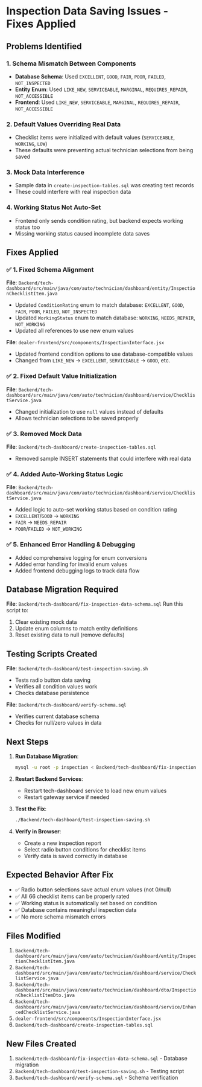 # Inspection Data Saving Issues - Fixes Applied

## Problems Identified

### 1. **Schema Mismatch Between Components**

- **Database Schema**: Used `EXCELLENT`, `GOOD`, `FAIR`, `POOR`, `FAILED`, `NOT_INSPECTED`
- **Entity Enum**: Used `LIKE_NEW`, `SERVICEABLE`, `MARGINAL`, `REQUIRES_REPAIR`, `NOT_ACCESSIBLE`
- **Frontend**: Used `LIKE_NEW`, `SERVICEABLE`, `MARGINAL`, `REQUIRES_REPAIR`, `NOT_ACCESSIBLE`

### 2. **Default Values Overriding Real Data**

- Checklist items were initialized with default values (`SERVICEABLE`, `WORKING`, `LOW`)
- These defaults were preventing actual technician selections from being saved

### 3. **Mock Data Interference**

- Sample data in `create-inspection-tables.sql` was creating test records
- These could interfere with real inspection data

### 4. **Working Status Not Auto-Set**

- Frontend only sends condition rating, but backend expects working status too
- Missing working status caused incomplete data saves

## Fixes Applied

### ✅ 1. **Fixed Schema Alignment**

**File**: `Backend/tech-dashboard/src/main/java/com/auto/technician/dashboard/entity/InspectionChecklistItem.java`

- Updated `ConditionRating` enum to match database: `EXCELLENT`, `GOOD`, `FAIR`, `POOR`, `FAILED`, `NOT_INSPECTED`
- Updated `WorkingStatus` enum to match database: `WORKING`, `NEEDS_REPAIR`, `NOT_WORKING`
- Updated all references to use new enum values

**File**: `dealer-frontend/src/components/InspectionInterface.jsx`

- Updated frontend condition options to use database-compatible values
- Changed from `LIKE_NEW` → `EXCELLENT`, `SERVICEABLE` → `GOOD`, etc.

### ✅ 2. **Fixed Default Value Initialization**

**File**: `Backend/tech-dashboard/src/main/java/com/auto/technician/dashboard/service/ChecklistService.java`

- Changed initialization to use `null` values instead of defaults
- Allows technician selections to be saved properly

### ✅ 3. **Removed Mock Data**

**File**: `Backend/tech-dashboard/create-inspection-tables.sql`

- Removed sample INSERT statements that could interfere with real data

### ✅ 4. **Added Auto-Working Status Logic**

**File**: `Backend/tech-dashboard/src/main/java/com/auto/technician/dashboard/service/ChecklistService.java`

- Added logic to auto-set working status based on condition rating
- `EXCELLENT`/`GOOD` → `WORKING`
- `FAIR` → `NEEDS_REPAIR`
- `POOR`/`FAILED` → `NOT_WORKING`

### ✅ 5. **Enhanced Error Handling & Debugging**

- Added comprehensive logging for enum conversions
- Added error handling for invalid enum values
- Added frontend debugging logs to track data flow

## Database Migration Required

**File**: `Backend/tech-dashboard/fix-inspection-data-schema.sql`
Run this script to:

1. Clear existing mock data
2. Update enum columns to match entity definitions
3. Reset existing data to null (remove defaults)

## Testing Scripts Created

**File**: `Backend/tech-dashboard/test-inspection-saving.sh`

- Tests radio button data saving
- Verifies all condition values work
- Checks database persistence

**File**: `Backend/tech-dashboard/verify-schema.sql`

- Verifies current database schema
- Checks for null/zero values in data

## Next Steps

1. **Run Database Migration**:

   ```bash
   mysql -u root -p inspection < Backend/tech-dashboard/fix-inspection-data-schema.sql
   ```

2. **Restart Backend Services**:

   - Restart tech-dashboard service to load new enum values
   - Restart gateway service if needed

3. **Test the Fix**:

   ```bash
   ./Backend/tech-dashboard/test-inspection-saving.sh
   ```

4. **Verify in Browser**:
   - Create a new inspection report
   - Select radio button conditions for checklist items
   - Verify data is saved correctly in database

## Expected Behavior After Fix

- ✅ Radio button selections save actual enum values (not 0/null)
- ✅ All 66 checklist items can be properly rated
- ✅ Working status is automatically set based on condition
- ✅ Database contains meaningful inspection data
- ✅ No more schema mismatch errors

## Files Modified

1. `Backend/tech-dashboard/src/main/java/com/auto/technician/dashboard/entity/InspectionChecklistItem.java`
2. `Backend/tech-dashboard/src/main/java/com/auto/technician/dashboard/service/ChecklistService.java`
3. `Backend/tech-dashboard/src/main/java/com/auto/technician/dashboard/dto/InspectionChecklistItemDto.java`
4. `Backend/tech-dashboard/src/main/java/com/auto/technician/dashboard/service/EnhancedChecklistService.java`
5. `dealer-frontend/src/components/InspectionInterface.jsx`
6. `Backend/tech-dashboard/create-inspection-tables.sql`

## New Files Created

1. `Backend/tech-dashboard/fix-inspection-data-schema.sql` - Database migration
2. `Backend/tech-dashboard/test-inspection-saving.sh` - Testing script
3. `Backend/tech-dashboard/verify-schema.sql` - Schema verification
